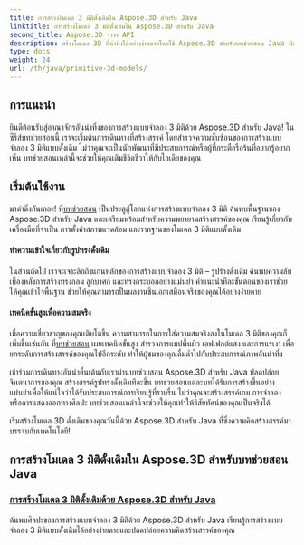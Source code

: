 ```yaml
---
title: การสร้างโมเดล 3 มิติดั้งเดิมใน Aspose.3D สำหรับ Java
linktitle: การสร้างโมเดล 3 มิติดั้งเดิมใน Aspose.3D สำหรับ Java
second_title: Aspose.3D จาวา API
description: สร้างโมเดล 3D ที่น่าทึ่งได้อย่างง่ายดายโดยใช้ Aspose.3D สำหรับบทช่วยสอน Java ปลดปล่อยความคิดสร้างสรรค์ของคุณด้วยคำแนะนำทีละขั้นตอนในการสร้างโมเดล 3 มิติแบบดั้งเดิม
type: docs
weight: 24
url: /th/java/primitive-3d-models/
---
```



## การแนะนำ

ยินดีต้อนรับสู่อาณาจักรอันน่าทึ่งของการสร้างแบบจำลอง 3 มิติด้วย Aspose.3D สำหรับ Java! ในซีรีส์บทช่วยสอนนี้ เราจะเริ่มต้นการเดินทางที่สร้างสรรค์ โดยสำรวจความซับซ้อนของการสร้างแบบจำลอง 3 มิติแบบดั้งเดิม ไม่ว่าคุณจะเป็นนักพัฒนาที่มีประสบการณ์หรือผู้ที่กระตือรือร้นที่อยากรู้อยากเห็น บทช่วยสอนเหล่านี้จะช่วยให้คุณเติมชีวิตชีวาให้กับไอเดียของคุณ

## เริ่มต้นใช้งาน

 มาดำดิ่งกันเถอะ! ที่[บทช่วยสอน](./building-primitive-3d-models/) เป็นประตูสู่โลกแห่งการสร้างแบบจำลอง 3 มิติ ค้นพบพื้นฐานของ Aspose.3D สำหรับ Java และเตรียมพร้อมสำหรับความพยายามสร้างสรรค์ของคุณ เรียนรู้เกี่ยวกับเครื่องมือที่จำเป็น การตั้งค่าสภาพแวดล้อม และรากฐานของโมเดล 3 มิติแบบดั้งเดิม

#### ทำความเข้าใจเกี่ยวกับรูปทรงดั้งเดิม

ในส่วนถัดไป เราจะเจาะลึกถึงแกนหลักของการสร้างแบบจำลอง 3 มิติ – รูปร่างดั้งเดิม ค้นพบความลับเบื้องหลังการสร้างทรงกลม ลูกบาศก์ และทรงกระบอกอย่างแม่นยำ คำแนะนำทีละขั้นตอนของเราช่วยให้คุณเข้าใจพื้นฐาน ช่วยให้คุณสามารถปั้นผลงานชิ้นเอกเสมือนจริงของคุณได้อย่างง่ายดาย

#### เทคนิคขั้นสูงเพื่อความสมจริง

เมื่อความเชี่ยวชาญของคุณเติบโตขึ้น ความสามารถในการใส่ความสมจริงลงในโมเดล 3 มิติของคุณก็เพิ่มขึ้นเช่นกัน ที่[บทช่วยสอน](./building-primitive-3d-models/) เผยเทคนิคขั้นสูง สำรวจการแมปพื้นผิว เอฟเฟกต์แสง และการแรเงา เพื่อยกระดับการสร้างสรรค์ของคุณไปอีกระดับ ทำให้ผู้ชมของคุณดื่มด่ำไปกับประสบการณ์ภาพอันน่าทึ่ง

เข้าร่วมการเดินทางอันน่าตื่นเต้นกับเราผ่านบทช่วยสอน Aspose.3D สำหรับ Java ปลดปล่อยจินตนาการของคุณ สร้างสรรค์รูปทรงดั้งเดิมทีละชิ้น บทช่วยสอนแต่ละบทได้รับการสร้างขึ้นอย่างแม่นยำเพื่อให้แน่ใจว่าได้รับประสบการณ์การเรียนรู้ที่ราบรื่น ไม่ว่าคุณจะสร้างสรรค์เกม การจำลอง หรือการแสดงออกทางศิลปะ บทช่วยสอนเหล่านี้จะช่วยให้คุณทำให้วิสัยทัศน์ของคุณเป็นจริงได้

เริ่มสร้างโมเดล 3D ดั้งเดิมของคุณวันนี้ด้วย Aspose.3D สำหรับ Java ที่ซึ่งความคิดสร้างสรรค์มาบรรจบกับเทคโนโลยี!
## การสร้างโมเดล 3 มิติดั้งเดิมใน Aspose.3D สำหรับบทช่วยสอน Java
### [การสร้างโมเดล 3 มิติดั้งเดิมด้วย Aspose.3D สำหรับ Java](./building-primitive-3d-models/)
ค้นพบศิลปะของการสร้างแบบจำลอง 3 มิติด้วย Aspose.3D สำหรับ Java เรียนรู้การสร้างแบบจำลอง 3 มิติแบบดั้งเดิมได้อย่างง่ายดายและปลดปล่อยความคิดสร้างสรรค์ของคุณ